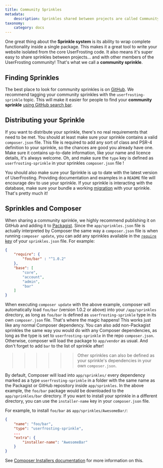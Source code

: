 ```yaml
---
title: Community Sprinkles
metadata:
    description: Sprinkles shared between projects are called Community Sprinkles.
taxonomy:
    category: docs
---
```


One great thing about the **Sprinkle system** is its ability to wrap complete functionality inside a single package. This makes it a great tool to write your website isolated from the core UserFrosting code. It also means it's super easy to share sprinkles between projects... and with other members of the UserFrosting community! That's what we call a **community sprinkle**.

## Finding Sprinkles

The best place to look for community sprinkles is on [GitHub](https://github.com). We recommend tagging your community sprinkles with the `userfrosting-sprinkle` topic. This will make it easier for people to find your **community sprinkle** [using GitHub search bar](https://github.com/search?q=topic%3Auserfrosting-sprinkle&type=Repositories).

## Distributing your Sprinkle

If you want to distribute your sprinkle, there's no real requirements that need to be met. You should at least make sure your sprinkle contains a valid `composer.json` file. This file is required to add any sort of class and PSR-4 definition to your sprinkle, so the chances are good you already have one. Make sure it contains up-to-date information, like your name and licence details, it's always welcome. Oh, and make sure the `type` key is defined as `userfrosting-sprinkle` in your sprinkles `composer.json` file !

You should also make sure your Sprinkle is up to date with the latest version of UserFrosting. Providing documentation and examples in a `README` file will encourage dev to use your sprinkle. If your sprinkle is interacting with the database, make sure your bundle a working [migration](/database/migrations) with your sprinkle. That's pretty much it! 

## Sprinkles and Composer

When sharing a community sprinkle, we highly recommend publishing it on GitHub and adding it to [Packagist](https://packagist.org). Since the `app/sprinkles.json` file is actually interpreted by Composer the same way a `composer.json` file is when running `composer update`, you can add any sprinkles available in the [`require` key](https://getcomposer.org/doc/01-basic-usage.md#the-require-key) of your `sprinkles.json` file. For example:

```json
{
    "require": {
        "foo/bar" : "^1.0.2"
    },
    "base": [
        "core",
        "account",
        "admin",
        "bar"
    ]
}
```

When executing `composer update` with the above example, composer will automatically load `foo/bar` (version 1.0.2 or above) into your `/app/sprinkles` directory, as long as `foo/bar` is defined as `userfrosting-sprinkle` type in its own `composer.json` file. That's where the magic happens! This works just like any normal Composer dependency. You can also add non-Packagist sprinkles the same way you would do with any Composer dependencies, as long as the type is set to `userfrosting-sprinkle` in the repo `composer.json`. Otherwise, composer will load the package to `app/vendor` as usual. And don't forget to add `bar` to the list of sprinkle after!

>>>>>> Other sprinkles can also be defined as your sprinkle's dependencies in your own `composer.json`. 

By default, Composer will load into `app/sprinkles/` every dependency marked as a type `userfrosting-sprinkle` in a folder with the same name as the Packagist or GitHub repository inside `app/sprinkles`. In the above example, the `foo/bar` package would be downloaded to the `app/sprinkles/bar` directory. If you want to install your sprinkle in a different directory, you can use the `installer-name` key in your `composer.json` file. 

For example, to install `foo/bar` as `app/sprinkles/AwesomeBar/`:

```json
{
    "name": "foo/bar",
    "type": "userfrosting-sprinkle",
    ...
    "extra": {
        "installer-name": "AwesomeBar"
    }
}
```

See [Composer Installers documentation](https://github.com/composer/installers#custom-install-names) for more information on this.